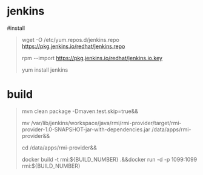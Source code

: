 jenkins  
==================

#install
>wget -O /etc/yum.repos.d/jenkins.repo https://pkg.jenkins.io/redhat/jenkins.repo
>
>rpm --import https://pkg.jenkins.io/redhat/jenkins.io.key
>
>yum install jenkins 

# build
> mvn clean package -Dmaven.test.skip=true&&
>
> mv /var/lib/jenkins/workspace/java/rmi/rmi-provider/target/rmi-provider-1.0-SNAPSHOT-jar-with-dependencies.jar /data/apps/rmi-provider&&
>
> cd /data/apps/rmi-provider&&
>
> docker build -t rmi:${BUILD_NUMBER} .&&docker run -d -p 1099:1099 rmi:${BUILD_NUMBER}